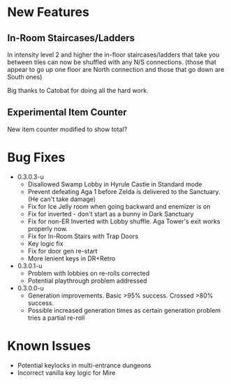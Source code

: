 # New Features

## In-Room Staircases/Ladders

In intensity level 2 and higher the in-floor staircases/ladders that take you between tiles can now be shuffled with
any N/S connections. (those that appear to go up one floor are North connection and those that go down are South ones)

Big thanks to Catobat for doing all the hard work.

## Experimental Item Counter

New item counter modified to show total?

# Bug Fixes

* 0.3.0.3-u
	* Disallowed Swamp Lobby in Hyrule Castle in Standard mode
	* Prevent defeating Aga 1 before Zelda is delivered to the Sanctuary. (He can't take damage)
	* Fix for Ice Jelly room when going backward and enemizer is on
	* Fix for inverted - don't start as a bunny in Dark Sanctuary
	* Fix for non-ER Inverted with Lobby shuffle. Aga Tower's exit works properly now.
	* Fix for In-Room Stairs with Trap Doors
	* Key logic fix
	* Fix for door gen re-start
	* More lenient keys in DR+Retro	
* 0.3.0.1-u
	* Problem with lobbies on re-rolls corrected
	* Potential playthrough problem addressed
* 0.3.0.0-u
	* Generation improvements. Basic >95% success. Crossed >80% success. 
	* Possible increased generation times as certain generation problem tries a partial re-roll 

# Known Issues

* Potential keylocks in multi-entrance dungeons
* Incorrect vanilla key logic for Mire